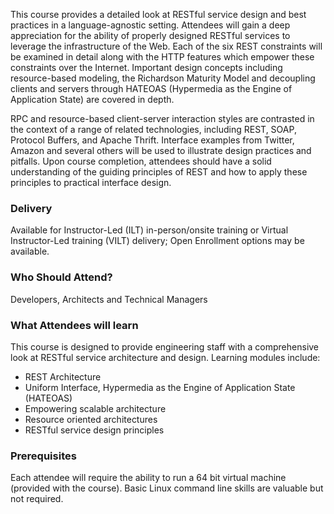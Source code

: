 <!-- RESTful Web Service Design -->

This course provides a detailed look at RESTful service design and best practices in a language-agnostic setting. Attendees will gain a deep appreciation for the ability of properly designed RESTful services to leverage the infrastructure of the Web. Each of the six REST constraints will be examined in detail along with the HTTP features which empower these constraints over the Internet. Important design concepts including resource-based modeling, the Richardson Maturity Model and decoupling clients and servers through HATEOAS (Hypermedia as the Engine of Application State) are covered in depth.

RPC and resource-based client-server interaction styles are contrasted in the context of a range of related technologies, including REST, SOAP, Protocol Buffers, and Apache Thrift. Interface examples from Twitter, Amazon and several others will be used to illustrate design practices and pitfalls. Upon course completion, attendees should have a solid understanding of the guiding principles of REST and how to apply these principles to practical interface design.


### Delivery

Available for Instructor-Led (ILT) in-person/onsite training or Virtual Instructor-Led training (VILT) delivery; Open Enrollment options may be available.


### Who Should Attend?

Developers, Architects and Technical Managers


### What Attendees will learn

This course is designed to provide engineering staff with a comprehensive look at RESTful service architecture and
design. Learning modules include:

- REST Architecture
- Uniform Interface, Hypermedia as the Engine of Application State (HATEOAS)
- Empowering scalable architecture
- Resource oriented architectures
- RESTful service design principles


### Prerequisites

Each attendee will require the ability to run a 64 bit virtual machine (provided with the course). Basic Linux command
line skills are valuable but not required.
